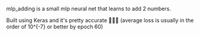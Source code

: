 mlp_adding is a small mlp neural net that learns to add 2 numbers.

Built using Keras and it's pretty accurate 👏👏👏 (average loss is usually in the order of 10^{-7} or better by epoch 60)
